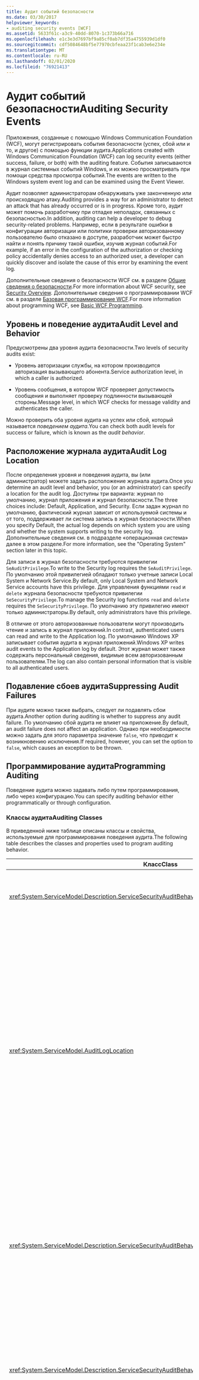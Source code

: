 ```yaml
---
title: Аудит событий безопасности
ms.date: 03/30/2017
helpviewer_keywords:
- auditing security events [WCF]
ms.assetid: 5633f61c-a3c9-40dd-8070-1c373b66a716
ms.openlocfilehash: e1c3e3d7697bf9a85cf0ab7df35a4755939d1df0
ms.sourcegitcommit: cdf5084648bf5e77970cbfeaa23f1cab3e6e234e
ms.translationtype: MT
ms.contentlocale: ru-RU
ms.lasthandoff: 02/01/2020
ms.locfileid: "76921413"
---
```

# <a name="auditing-security-events"></a><span data-ttu-id="e7e87-102">Аудит событий безопасности</span><span class="sxs-lookup"><span data-stu-id="e7e87-102">Auditing Security Events</span></span>
<span data-ttu-id="e7e87-103">Приложения, созданные с помощью Windows Communication Foundation (WCF), могут регистрировать события безопасности (успех, сбой или и то, и другое) с помощью функции аудита.</span><span class="sxs-lookup"><span data-stu-id="e7e87-103">Applications created with Windows Communication Foundation (WCF) can log security events (either success, failure, or both) with the auditing feature.</span></span> <span data-ttu-id="e7e87-104">События записываются в журнал системных событий Windows, и их можно просматривать при помощи средства просмотра событий.</span><span class="sxs-lookup"><span data-stu-id="e7e87-104">The events are written to the Windows system event log and can be examined using the Event Viewer.</span></span>  
  
 <span data-ttu-id="e7e87-105">Аудит позволяет администраторам обнаруживать уже законченную или происходящую атаку.</span><span class="sxs-lookup"><span data-stu-id="e7e87-105">Auditing provides a way for an administrator to detect an attack that has already occurred or is in progress.</span></span> <span data-ttu-id="e7e87-106">Кроме того, аудит может помочь разработчику при отладке неполадок, связанных с безопасностью.</span><span class="sxs-lookup"><span data-stu-id="e7e87-106">In addition, auditing can help a developer to debug security-related problems.</span></span> <span data-ttu-id="e7e87-107">Например, если в результате ошибки в конфигурации авторизации или политики проверки авторизованному пользователю было отказано в доступе, разработчик может быстро найти и понять причину такой ошибки, изучив журнал событий.</span><span class="sxs-lookup"><span data-stu-id="e7e87-107">For example, if an error in the configuration of the authorization or checking policy accidentally denies access to an authorized user, a developer can quickly discover and isolate the cause of this error by examining the event log.</span></span>  
  
 <span data-ttu-id="e7e87-108">Дополнительные сведения о безопасности WCF см. в разделе [Общие сведения о безопасности](../../../../docs/framework/wcf/feature-details/security-overview.md).</span><span class="sxs-lookup"><span data-stu-id="e7e87-108">For more information about WCF security, see [Security Overview](../../../../docs/framework/wcf/feature-details/security-overview.md).</span></span> <span data-ttu-id="e7e87-109">Дополнительные сведения о программировании WCF см. в разделе [Базовая программирование WCF](../../../../docs/framework/wcf/basic-wcf-programming.md).</span><span class="sxs-lookup"><span data-stu-id="e7e87-109">For more information about programming WCF, see [Basic WCF Programming](../../../../docs/framework/wcf/basic-wcf-programming.md).</span></span>  
  
## <a name="audit-level-and-behavior"></a><span data-ttu-id="e7e87-110">Уровень и поведение аудита</span><span class="sxs-lookup"><span data-stu-id="e7e87-110">Audit Level and Behavior</span></span>  
 <span data-ttu-id="e7e87-111">Предусмотрены два уровня аудита безопасности.</span><span class="sxs-lookup"><span data-stu-id="e7e87-111">Two levels of security audits exist:</span></span>  
  
- <span data-ttu-id="e7e87-112">Уровень авторизации службы, на котором производится авторизация вызывающего абонента.</span><span class="sxs-lookup"><span data-stu-id="e7e87-112">Service authorization level, in which a caller is authorized.</span></span>  
  
- <span data-ttu-id="e7e87-113">Уровень сообщения, в котором WCF проверяет допустимость сообщения и выполняет проверку подлинности вызывающей стороны.</span><span class="sxs-lookup"><span data-stu-id="e7e87-113">Message level, in which WCF checks for message validity and authenticates the caller.</span></span>  
  
 <span data-ttu-id="e7e87-114">Можно проверить оба уровня аудита на успех или сбой, который называется *поведением аудита*.</span><span class="sxs-lookup"><span data-stu-id="e7e87-114">You can check both audit levels for success or failure, which is known as the *audit behavior*.</span></span>  
  
## <a name="audit-log-location"></a><span data-ttu-id="e7e87-115">Расположение журнала аудита</span><span class="sxs-lookup"><span data-stu-id="e7e87-115">Audit Log Location</span></span>  
 <span data-ttu-id="e7e87-116">После определения уровня и поведения аудита, вы (или администратор) можете задать расположение журнала аудита.</span><span class="sxs-lookup"><span data-stu-id="e7e87-116">Once you determine an audit level and behavior, you (or an administrator) can specify a location for the audit log.</span></span> <span data-ttu-id="e7e87-117">Доступны три варианта: журнал по умолчанию, журнал приложения и журнал безопасности.</span><span class="sxs-lookup"><span data-stu-id="e7e87-117">The three choices include: Default, Application, and Security.</span></span> <span data-ttu-id="e7e87-118">Если задан журнал по умолчанию, фактический журнал зависит от используемой системы и от того, поддерживает ли система запись в журнал безопасности.</span><span class="sxs-lookup"><span data-stu-id="e7e87-118">When you specify Default, the actual log depends on which system you are using and whether the system supports writing to the security log.</span></span> <span data-ttu-id="e7e87-119">Дополнительные сведения см. в подразделе «операционная система» далее в этом разделе.</span><span class="sxs-lookup"><span data-stu-id="e7e87-119">For more information, see the "Operating System" section later in this topic.</span></span>  
  
 <span data-ttu-id="e7e87-120">Для записи в журнал безопасности требуются привилегии `SeAuditPrivilege`.</span><span class="sxs-lookup"><span data-stu-id="e7e87-120">To write to the Security log requires the `SeAuditPrivilege`.</span></span> <span data-ttu-id="e7e87-121">По умолчанию этой привилегией обладают только учетные записи Local System и Network Service.</span><span class="sxs-lookup"><span data-stu-id="e7e87-121">By default, only Local System and Network Service accounts have this privilege.</span></span> <span data-ttu-id="e7e87-122">Для управления функциями `read` и `delete` журнала безопасности требуются привилегии `SeSecurityPrivilege`.</span><span class="sxs-lookup"><span data-stu-id="e7e87-122">To manage the Security log functions `read` and `delete` requires the `SeSecurityPrivilege`.</span></span> <span data-ttu-id="e7e87-123">По умолчанию эту привилегию имеют только администраторы.</span><span class="sxs-lookup"><span data-stu-id="e7e87-123">By default, only administrators have this privilege.</span></span>  
  
 <span data-ttu-id="e7e87-124">В отличие от этого авторизованные пользователи могут производить чтение и запись в журнал приложений.</span><span class="sxs-lookup"><span data-stu-id="e7e87-124">In contrast, authenticated users can read and write to the Application log.</span></span> <span data-ttu-id="e7e87-125">По умолчанию Windows XP записывает события аудита в журнал приложений.</span><span class="sxs-lookup"><span data-stu-id="e7e87-125">Windows XP writes audit events to the Application log by default.</span></span> <span data-ttu-id="e7e87-126">Этот журнал может также содержать персональный сведения, видимые всем авторизованным пользователям.</span><span class="sxs-lookup"><span data-stu-id="e7e87-126">The log can also contain personal information that is visible to all authenticated users.</span></span>  
  
## <a name="suppressing-audit-failures"></a><span data-ttu-id="e7e87-127">Подавление сбоев аудита</span><span class="sxs-lookup"><span data-stu-id="e7e87-127">Suppressing Audit Failures</span></span>  
 <span data-ttu-id="e7e87-128">При аудите можно также выбрать, следует ли подавлять сбои аудита.</span><span class="sxs-lookup"><span data-stu-id="e7e87-128">Another option during auditing is whether to suppress any audit failure.</span></span> <span data-ttu-id="e7e87-129">По умолчанию сбой аудита не влияет на приложение.</span><span class="sxs-lookup"><span data-stu-id="e7e87-129">By default, an audit failure does not affect an application.</span></span> <span data-ttu-id="e7e87-130">Однако при необходимости можно задать для этого параметра значение `false`, что приводит к возникновению исключения.</span><span class="sxs-lookup"><span data-stu-id="e7e87-130">If required, however, you can set the option to `false`, which causes an exception to be thrown.</span></span>  
  
## <a name="programming-auditing"></a><span data-ttu-id="e7e87-131">Программирование аудита</span><span class="sxs-lookup"><span data-stu-id="e7e87-131">Programming Auditing</span></span>  
 <span data-ttu-id="e7e87-132">Поведение аудита можно задавать либо путем программирования, либо через конфигурацию.</span><span class="sxs-lookup"><span data-stu-id="e7e87-132">You can specify auditing behavior either programmatically or through configuration.</span></span>  
  
### <a name="auditing-classes"></a><span data-ttu-id="e7e87-133">Классы аудита</span><span class="sxs-lookup"><span data-stu-id="e7e87-133">Auditing Classes</span></span>  
 <span data-ttu-id="e7e87-134">В приведенной ниже таблице описаны классы и свойства, используемые для программирования поведения аудита.</span><span class="sxs-lookup"><span data-stu-id="e7e87-134">The following table describes the classes and properties used to program auditing behavior.</span></span>  
  
|<span data-ttu-id="e7e87-135">Класс</span><span class="sxs-lookup"><span data-stu-id="e7e87-135">Class</span></span>|<span data-ttu-id="e7e87-136">Описание</span><span class="sxs-lookup"><span data-stu-id="e7e87-136">Description</span></span>|  
|-----------|-----------------|  
|<xref:System.ServiceModel.Description.ServiceSecurityAuditBehavior>|<span data-ttu-id="e7e87-137">Позволяет задавать параметры аудита в виде поведения службы.</span><span class="sxs-lookup"><span data-stu-id="e7e87-137">Enables setting options for auditing as a service behavior.</span></span>|  
|<xref:System.ServiceModel.AuditLogLocation>|<span data-ttu-id="e7e87-138">Перечисление для задания журнала, в который требуется производить запись.</span><span class="sxs-lookup"><span data-stu-id="e7e87-138">Enumeration to specify which log to write to.</span></span> <span data-ttu-id="e7e87-139">Предусмотрены значения Default, Application и Security.</span><span class="sxs-lookup"><span data-stu-id="e7e87-139">The possible values are Default, Application, and Security.</span></span> <span data-ttu-id="e7e87-140">Если выбрано значение Default, фактическое расположение журнала определяется операционной системой.</span><span class="sxs-lookup"><span data-stu-id="e7e87-140">When you select Default, the operating system determines the actual log location.</span></span> <span data-ttu-id="e7e87-141">См. подраздел "Выбор журнала приложения или журнала безопасности" ниже в этом разделе.</span><span class="sxs-lookup"><span data-stu-id="e7e87-141">See the "Application or Security Event Log Choice" section later in this topic.</span></span>|  
|<xref:System.ServiceModel.Description.ServiceSecurityAuditBehavior.MessageAuthenticationAuditLevel%2A>|<span data-ttu-id="e7e87-142">Задает тип событий проверки подлинности сообщений для аудита на уровне сообщения.</span><span class="sxs-lookup"><span data-stu-id="e7e87-142">Specifies which types of message authentication events are audited at the message level.</span></span> <span data-ttu-id="e7e87-143">Предусмотрены варианты `None`, `Failure`, `Success` и `SuccessOrFailure`.</span><span class="sxs-lookup"><span data-stu-id="e7e87-143">The choices are `None`, `Failure`, `Success`, and `SuccessOrFailure`.</span></span>|  
|<xref:System.ServiceModel.Description.ServiceSecurityAuditBehavior.ServiceAuthorizationAuditLevel%2A>|<span data-ttu-id="e7e87-144">Задает тип событий авторизации службы для аудита на уровне службы.</span><span class="sxs-lookup"><span data-stu-id="e7e87-144">Specifies which types of service authorization events are audited at the service level.</span></span> <span data-ttu-id="e7e87-145">Предусмотрены варианты `None`, `Failure`, `Success` и `SuccessOrFailure`.</span><span class="sxs-lookup"><span data-stu-id="e7e87-145">The choices are `None`, `Failure`, `Success`, and `SuccessOrFailure`.</span></span>|  
|<xref:System.ServiceModel.Description.ServiceSecurityAuditBehavior.SuppressAuditFailure%2A>|<span data-ttu-id="e7e87-146">Задает, что происходит с запросом клиента в случае сбоя аудита.</span><span class="sxs-lookup"><span data-stu-id="e7e87-146">Specifies what happens to the client request when auditing fails.</span></span> <span data-ttu-id="e7e87-147">Например, если служба пытается произвести запись в журнал безопасности, но не имеет привилегий `SeAuditPrivilege`.</span><span class="sxs-lookup"><span data-stu-id="e7e87-147">For example, when the service attempts to write to the security log, but does not have `SeAuditPrivilege`.</span></span> <span data-ttu-id="e7e87-148">Значение по умолчанию `true` означает, что сбои игнорируются и запрос клиента обрабатывается обычным образом.</span><span class="sxs-lookup"><span data-stu-id="e7e87-148">The default value of `true` indicates that failures are ignored, and the client request is processed normally.</span></span>|  
  
 <span data-ttu-id="e7e87-149">Пример настройки приложения для регистрации событий аудита см. [в разделе как проводить аудит событий безопасности](../../../../docs/framework/wcf/feature-details/how-to-audit-wcf-security-events.md).</span><span class="sxs-lookup"><span data-stu-id="e7e87-149">For an example of setting up an application to log audit events, see [How to: Audit Security Events](../../../../docs/framework/wcf/feature-details/how-to-audit-wcf-security-events.md).</span></span>  
  
### <a name="configuration"></a><span data-ttu-id="e7e87-150">Конфигурация</span><span class="sxs-lookup"><span data-stu-id="e7e87-150">Configuration</span></span>  
 <span data-ttu-id="e7e87-151">Кроме того, можно использовать конфигурацию, чтобы указать поведение аудита, добавив [\<сервицесекуритяудит >](../../../../docs/framework/configure-apps/file-schema/wcf/servicesecurityaudit.md) в [\<поведения >](../../../../docs/framework/configure-apps/file-schema/wcf/behaviors.md).</span><span class="sxs-lookup"><span data-stu-id="e7e87-151">You can also use configuration to specify auditing behavior by adding a [\<serviceSecurityAudit>](../../../../docs/framework/configure-apps/file-schema/wcf/servicesecurityaudit.md) under the [\<behaviors>](../../../../docs/framework/configure-apps/file-schema/wcf/behaviors.md).</span></span> <span data-ttu-id="e7e87-152">Необходимо добавить элемент в [\<поведение >](../../../../docs/framework/configure-apps/file-schema/wcf/behavior-of-endpointbehaviors.md) как показано в следующем коде.</span><span class="sxs-lookup"><span data-stu-id="e7e87-152">You must add the element under a [\<behavior>](../../../../docs/framework/configure-apps/file-schema/wcf/behavior-of-endpointbehaviors.md) as shown in the following code.</span></span>  
  
```xml  
<configuration>  
  <system.serviceModel>  
    <behaviors>  
      <behavior>  
        <!-- auditLogLocation="Application" or "Security" -->  
        <serviceSecurityAudit  
                  auditLogLocation="Application"  
                  suppressAuditFailure="true"  
                  serviceAuthorizationAuditLevel="Failure"  
                  messageAuthenticationAuditLevel="SuccessOrFailure" />   
      </behavior>  
    </behaviors>  
  </system.serviceModel>  
</configuration>  
```  
  
 <span data-ttu-id="e7e87-153">Если аудит включен и параметр `auditLogLocation` не задан, для систем, поддерживающих запись в журнал безопасности, по умолчанию используется журнал "Security"; в противном случае используется журнал "Application".</span><span class="sxs-lookup"><span data-stu-id="e7e87-153">If auditing is enabled and an `auditLogLocation` is not specified, the default log name is "Security" log for the platform supporting writing to the Security log; otherwise, it is "Application" log.</span></span> <span data-ttu-id="e7e87-154">Запись в журнал безопасности поддерживают только операционные системы Windows Server 2003 и Windows Vista.</span><span class="sxs-lookup"><span data-stu-id="e7e87-154">Only the Windows Server 2003 and Windows Vista operating systems support writing to the Security log.</span></span> <span data-ttu-id="e7e87-155">Дополнительные сведения см. в подразделе «операционная система» далее в этом разделе.</span><span class="sxs-lookup"><span data-stu-id="e7e87-155">For more information, see the "Operating System" section later in this topic.</span></span>  
  
## <a name="security-considerations"></a><span data-ttu-id="e7e87-156">Вопросы безопасности</span><span class="sxs-lookup"><span data-stu-id="e7e87-156">Security Considerations</span></span>  
 <span data-ttu-id="e7e87-157">Если злоумышленник знает о том, что включен аудит, он может отправить недопустимые сообщения, приводящие к внесению записей аудита в журнал.</span><span class="sxs-lookup"><span data-stu-id="e7e87-157">If a malicious user knows that auditing is enabled, that attacker can send invalid messages that cause audit entries to be written.</span></span> <span data-ttu-id="e7e87-158">Если это приводит к заполнению журнала аудита, система аудита дает сбой.</span><span class="sxs-lookup"><span data-stu-id="e7e87-158">If the audit log is filled in this manner, the auditing system fails.</span></span> <span data-ttu-id="e7e87-159">Для решения этой проблемы задайте свойству <xref:System.ServiceModel.Description.ServiceSecurityAuditBehavior.SuppressAuditFailure%2A> значение `true` и используйте свойства средства «Просмотр событий» для управления поведением аудита.</span><span class="sxs-lookup"><span data-stu-id="e7e87-159">To mitigate this, set the <xref:System.ServiceModel.Description.ServiceSecurityAuditBehavior.SuppressAuditFailure%2A> property to `true` and use the properties of the Event Viewer to control the auditing behavior.</span></span>  
  
 <span data-ttu-id="e7e87-160">События аудита, записываемые в журнал приложений в Windows XP, видимы любому пользователю, прошедшему проверку подлинности.</span><span class="sxs-lookup"><span data-stu-id="e7e87-160">Audit events that are written to the Application Log on Windows XP are visible to any authenticated user.</span></span>  
  
## <a name="choosing-between-application-and-security-event-logs"></a><span data-ttu-id="e7e87-161">Выбор журнала событий приложения или журнала событий безопасности</span><span class="sxs-lookup"><span data-stu-id="e7e87-161">Choosing Between Application and Security Event Logs</span></span>  
 <span data-ttu-id="e7e87-162">В приведенной ниже таблице приведены сведения, помогающие выбрать журнал для записи событий - журнал событий приложения или журнал событий безопасности.</span><span class="sxs-lookup"><span data-stu-id="e7e87-162">The following tables provide information to help you choose whether to log into the Application or the Security event log.</span></span>  
  
#### <a name="operating-system"></a><span data-ttu-id="e7e87-163">Операционная система</span><span class="sxs-lookup"><span data-stu-id="e7e87-163">Operating System</span></span>  
  
|<span data-ttu-id="e7e87-164">System</span><span class="sxs-lookup"><span data-stu-id="e7e87-164">System</span></span>|<span data-ttu-id="e7e87-165">Журнал приложения</span><span class="sxs-lookup"><span data-stu-id="e7e87-165">Application log</span></span>|<span data-ttu-id="e7e87-166">Журнал безопасности</span><span class="sxs-lookup"><span data-stu-id="e7e87-166">Security log</span></span>|  
|------------|---------------------|------------------|  
|<span data-ttu-id="e7e87-167">Windows XP SP2 или более поздней версии</span><span class="sxs-lookup"><span data-stu-id="e7e87-167">Windows XP SP2 or later</span></span>|<span data-ttu-id="e7e87-168">Поддерживается</span><span class="sxs-lookup"><span data-stu-id="e7e87-168">Supported</span></span>|<span data-ttu-id="e7e87-169">Не поддерживаются</span><span class="sxs-lookup"><span data-stu-id="e7e87-169">Not supported</span></span>|  
|<span data-ttu-id="e7e87-170">Windows Server 2003 с пакетом обновления 1 (SP1) и Windows Vista</span><span class="sxs-lookup"><span data-stu-id="e7e87-170">Windows Server 2003 SP1 and Windows Vista</span></span>|<span data-ttu-id="e7e87-171">Поддерживается</span><span class="sxs-lookup"><span data-stu-id="e7e87-171">Supported</span></span>|<span data-ttu-id="e7e87-172">Контекст потока должен обладать привилегиями `SeAuditPrivilege`</span><span class="sxs-lookup"><span data-stu-id="e7e87-172">Thread context must possess `SeAuditPrivilege`</span></span>|  
  
#### <a name="other-factors"></a><span data-ttu-id="e7e87-173">Прочие факторы</span><span class="sxs-lookup"><span data-stu-id="e7e87-173">Other Factors</span></span>  
 <span data-ttu-id="e7e87-174">В дополнение к операционной системе, в следующей таблице описываются другие параметры, влияющие на разрешение регистрации.</span><span class="sxs-lookup"><span data-stu-id="e7e87-174">In addition to the operating system, the following table describes other settings that control the enablement of logging.</span></span>  
  
|<span data-ttu-id="e7e87-175">Фактор</span><span class="sxs-lookup"><span data-stu-id="e7e87-175">Factor</span></span>|<span data-ttu-id="e7e87-176">Журнал приложения</span><span class="sxs-lookup"><span data-stu-id="e7e87-176">Application log</span></span>|<span data-ttu-id="e7e87-177">Журнал безопасности</span><span class="sxs-lookup"><span data-stu-id="e7e87-177">Security log</span></span>|  
|------------|---------------------|------------------|  
|<span data-ttu-id="e7e87-178">Управление политикой аудита</span><span class="sxs-lookup"><span data-stu-id="e7e87-178">Audit policy management</span></span>|<span data-ttu-id="e7e87-179">Не применяется</span><span class="sxs-lookup"><span data-stu-id="e7e87-179">Not applicable.</span></span>|<span data-ttu-id="e7e87-180">Помимо конфигурации, журнал безопасности управляется также политикой администратора локальной безопасности (LSA).</span><span class="sxs-lookup"><span data-stu-id="e7e87-180">Along with configuration, the Security log is also controlled by the local security authority (LSA) policy.</span></span> <span data-ttu-id="e7e87-181">Необходимо также разрешить категорию "Аудит доступа к объектам".</span><span class="sxs-lookup"><span data-stu-id="e7e87-181">The "Audit object access" category must also be enabled.</span></span>|  
|<span data-ttu-id="e7e87-182">Взаимодействие с пользователем по умолчанию</span><span class="sxs-lookup"><span data-stu-id="e7e87-182">Default user experience</span></span>|<span data-ttu-id="e7e87-183">Все авторизованные пользователи могут производить запись в журнал приложения, поэтому для процессов приложения никакие дополнительные шаги, связанные с разрешениями, не требуются.</span><span class="sxs-lookup"><span data-stu-id="e7e87-183">All authenticated users can write to the Application log, so no additional permission step is needed for application processes.</span></span>|<span data-ttu-id="e7e87-184">Процесс приложения (контекст) должен иметь привилегии `SeAuditPrivilege`.</span><span class="sxs-lookup"><span data-stu-id="e7e87-184">The application process (context) must have `SeAuditPrivilege`.</span></span>|  
  
## <a name="see-also"></a><span data-ttu-id="e7e87-185">См. также:</span><span class="sxs-lookup"><span data-stu-id="e7e87-185">See also</span></span>

- <xref:System.ServiceModel.Description.ServiceSecurityAuditBehavior>
- <xref:System.ServiceModel.AuditLogLocation>
- [<span data-ttu-id="e7e87-186">Общие сведения о безопасности</span><span class="sxs-lookup"><span data-stu-id="e7e87-186">Security Overview</span></span>](../../../../docs/framework/wcf/feature-details/security-overview.md)
- [<span data-ttu-id="e7e87-187">Базовое программирование для WCF</span><span class="sxs-lookup"><span data-stu-id="e7e87-187">Basic WCF Programming</span></span>](../../../../docs/framework/wcf/basic-wcf-programming.md)
- [<span data-ttu-id="e7e87-188">Практическое руководство. Аудит событий безопасности</span><span class="sxs-lookup"><span data-stu-id="e7e87-188">How to: Audit Security Events</span></span>](../../../../docs/framework/wcf/feature-details/how-to-audit-wcf-security-events.md)
- [<span data-ttu-id="e7e87-189">\<serviceSecurityAudit></span><span class="sxs-lookup"><span data-stu-id="e7e87-189">\<serviceSecurityAudit></span></span>](../../../../docs/framework/configure-apps/file-schema/wcf/servicesecurityaudit.md)
- [<span data-ttu-id="e7e87-190">\<поведений ></span><span class="sxs-lookup"><span data-stu-id="e7e87-190">\<behaviors></span></span>](../../../../docs/framework/configure-apps/file-schema/wcf/behaviors.md)
- <span data-ttu-id="e7e87-191">[Модель безопасности для Windows Server App Fabric](https://docs.microsoft.com/previous-versions/appfabric/ee677202(v=azure.10))</span><span class="sxs-lookup"><span data-stu-id="e7e87-191">[Security Model for Windows Server App Fabric](https://docs.microsoft.com/previous-versions/appfabric/ee677202(v=azure.10))</span></span>
